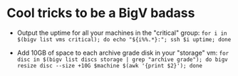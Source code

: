 Cool tricks to be a BigV badass
===============================

* Output the uptime for all your machines in the "critical" group:
  `for i in $(bigv list vms critical); do echo "${i%%.*}:"; ssh $i uptime; done`

* Add 10GB of space to each archive grade disk in your "storage" vm:
  `for disc in $(bigv list discs storage | grep "archive grade"); do bigv resize disc --size +10G $machine $(awk '{print $2}'); done`
